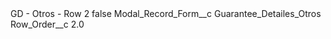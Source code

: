 <?xml version="1.0" encoding="UTF-8"?>
<CustomMetadata xmlns="http://soap.sforce.com/2006/04/metadata" xmlns:xsi="http://www.w3.org/2001/XMLSchema-instance" xmlns:xsd="http://www.w3.org/2001/XMLSchema">
    <label>GD - Otros - Row 2</label>
    <protected>false</protected>
    <values>
        <field>Modal_Record_Form__c</field>
        <value xsi:type="xsd:string">Guarantee_Detailes_Otros</value>
    </values>
    <values>
        <field>Row_Order__c</field>
        <value xsi:type="xsd:double">2.0</value>
    </values>
</CustomMetadata>
